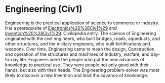 # Engineering (Civ1)

Engineering is the practical application of science to commerce or industry.
It is a prerequisite of [Electronics%20%28Civ1%29](electronics) and [Invention%20%28Civ1%29](invention).
Civilopedia entry.
The science of Engineering originated with the civil engineers, who built bridges, roads, aqueducts, and other structures, and the military engineers, who built fortifications and weapons. Over time, Engineering came to mean the design, Construction, and operation of the structures and machines of industry, warfare, and day-to-day life. Engineers were the people who put the new advances of knowledge to practical use. They were people not only good with their hands, but also with their heads. The Engineering problem-solver was most likely to discover a new Invention and lead the advance of knowledge.
